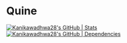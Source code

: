 # Quine
[![Kanikawadhwa28's GitHub | Stats](https://stats.quine.sh/Kanikawadhwa28/github?theme=dark)](https://quine.sh?utm_source=widgets&utm_campaign=Kanikawadhwa28)
[![Kanikawadhwa28's GitHub | Dependencies](https://stats.quine.sh/Kanikawadhwa28/dependencies?theme=dark)](https://quine.sh?utm_source=widgets&utm_campaign=Kanikawadhwa28)
